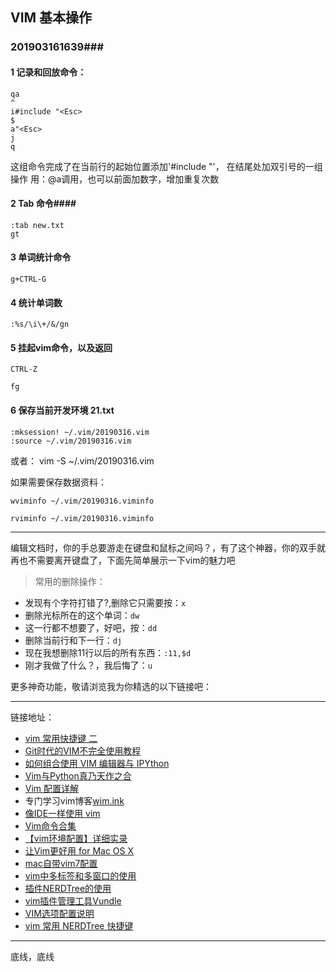 
## VIM 基本操作 ##


### 201903161639###

#### 1 记录和回放命令： ####

    qa
    ^
    i#include "<Esc>
    $
    a"<Esc>
    j
    q
这组命令完成了在当前行的起始位置添加'#include "'，
在结尾处加双引号的一组操作
用：@a调用，也可以前面加数字，增加重复次数

#### 2 Tab 命令####

    :tab new.txt
    gt

#### 3 单词统计命令 ####

    g+CTRL-G


#### 4 统计单词数 ####

    :%s/\i\+/&/gn

#### 5 挂起vim命令，以及返回 ####

    CTRL-Z

    fg

#### 6 保存当前开发环境 21.txt  ####

    :mksession! ~/.vim/20190316.vim
    :source ~/.vim/20190316.vim

或者：
    vim -S ~/.vim/20190316.vim

如果需要保存数据资料：
    
    wviminfo ~/.vim/20190316.viminfo

    rviminfo ~/.vim/20190316.viminfo



--------



  编辑文档时，你的手总要游走在键盘和鼠标之间吗？，有了这个神器，你的双手就再也不需要离开键盘了，下面先简单展示一下vim的魅力吧
  > 常用的删除操作：
  * 发现有个字符打错了?,删除它只需要按：`x`
  * 删除光标所在的这个单词：`dw`
  * 这一行都不想要了，好吧，按：`dd`
  * 删除当前行和下一行：`dj`
  * 现在我想删除11行以后的所有东西：`:11,$d`
  * 刚才我做了什么？，我后悔了：`u`

更多神奇功能，敬请浏览我为你精选的以下链接吧：

----
链接地址：



-   [vim 常用快捷键 二](http://www.cnblogs.com/wangkangluo1/archive/2012/04/12/2444952.html)
-   [Git时代的VIM不完全使用教程](http://beiyuu.com/git-vim-tutorial)
-   [如何组合使用 VIM 编辑器与 IPYthon](https://www.jianshu.com/p/539dbda310d5)
-   [Vim与Python真乃天作之合](https://segmentfault.com/a/1190000003962806)
-   [Vim 配置详解](http://www.cnblogs.com/witcxc/archive/2011/12/28/2304704.html)
-   专门学习vim博客[wim.ink](https://vim.ink/page/8/)
-	[像IDE一样使用 vim](https://github.com/yangyangwithgnu/use_vim_as_ide)
-	[Vim命令合集](http://www.cnblogs.com/softwaretesting/archive/2011/07/12/2104435.html)
-	[【vim环境配置】详细实录](http://www.cnblogs.com/xbf9xbf/p/4860484.html)
-	[让Vim更好用 for Mac OS X](http://hessian.cn/p/1026.html)
-   [mac自带vim7配置](http://www.cnblogs.com/liuqxFuture/archive/2012/11/20/2779560.html)
-   [vim中多标签和多窗口的使用](https://my.oschina.net/kutengshe/blog/464602)
-   [插件NERDTree的使用](http://www.cnblogs.com/feichexia/archive/2012/11/07/Vim_NerdTree.html)
-   [vim插件管理工具Vundle](https://www.cnblogs.com/schaepher/p/7533826.html)
-   [VIM选项配置说明](http://www.cnblogs.com/fengchi/p/6902965.html)
-   [vim 常用 NERDTree 快捷键](https://www.cnblogs.com/qiumingcheng/p/6275510.html)


-----
底线，底线
